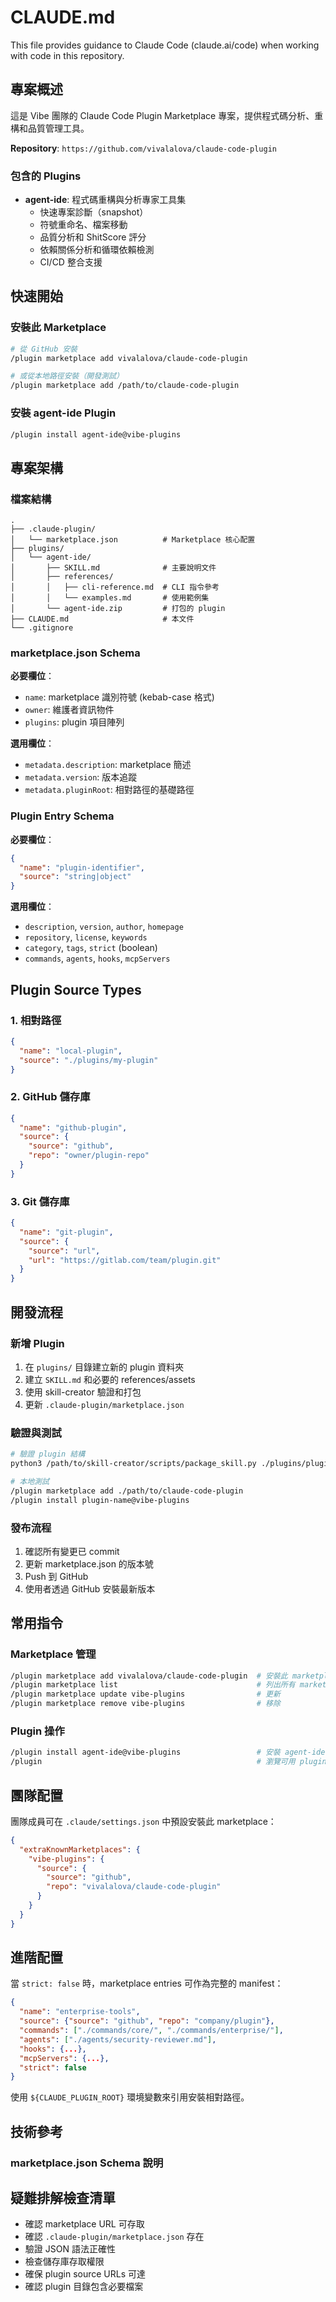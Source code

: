 # CLAUDE.md

This file provides guidance to Claude Code (claude.ai/code) when working with code in this repository.

## 專案概述

這是 Vibe 團隊的 Claude Code Plugin Marketplace 專案，提供程式碼分析、重構和品質管理工具。

**Repository**: `https://github.com/vivalalova/claude-code-plugin`

### 包含的 Plugins

- **agent-ide**: 程式碼重構與分析專家工具集
  - 快速專案診斷（snapshot）
  - 符號重命名、檔案移動
  - 品質分析和 ShitScore 評分
  - 依賴關係分析和循環依賴檢測
  - CI/CD 整合支援

## 快速開始

### 安裝此 Marketplace

```bash
# 從 GitHub 安裝
/plugin marketplace add vivalalova/claude-code-plugin

# 或從本地路徑安裝（開發測試）
/plugin marketplace add /path/to/claude-code-plugin
```

### 安裝 agent-ide Plugin

```bash
/plugin install agent-ide@vibe-plugins
```

## 專案架構

### 檔案結構

```
.
├── .claude-plugin/
│   └── marketplace.json          # Marketplace 核心配置
├── plugins/
│   └── agent-ide/
│       ├── SKILL.md              # 主要說明文件
│       ├── references/
│       │   ├── cli-reference.md  # CLI 指令參考
│       │   └── examples.md       # 使用範例集
│       └── agent-ide.zip         # 打包的 plugin
├── CLAUDE.md                     # 本文件
└── .gitignore
```

### marketplace.json Schema

**必要欄位**：
- `name`: marketplace 識別符號 (kebab-case 格式)
- `owner`: 維護者資訊物件
- `plugins`: plugin 項目陣列

**選用欄位**：
- `metadata.description`: marketplace 簡述
- `metadata.version`: 版本追蹤
- `metadata.pluginRoot`: 相對路徑的基礎路徑

### Plugin Entry Schema

**必要欄位**：
```json
{
  "name": "plugin-identifier",
  "source": "string|object"
}
```

**選用欄位**：
- `description`, `version`, `author`, `homepage`
- `repository`, `license`, `keywords`
- `category`, `tags`, `strict` (boolean)
- `commands`, `agents`, `hooks`, `mcpServers`

## Plugin Source Types

### 1. 相對路徑
```json
{
  "name": "local-plugin",
  "source": "./plugins/my-plugin"
}
```

### 2. GitHub 儲存庫
```json
{
  "name": "github-plugin",
  "source": {
    "source": "github",
    "repo": "owner/plugin-repo"
  }
}
```

### 3. Git 儲存庫
```json
{
  "name": "git-plugin",
  "source": {
    "source": "url",
    "url": "https://gitlab.com/team/plugin.git"
  }
}
```

## 開發流程

### 新增 Plugin

1. 在 `plugins/` 目錄建立新的 plugin 資料夾
2. 建立 `SKILL.md` 和必要的 references/assets
3. 使用 skill-creator 驗證和打包
4. 更新 `.claude-plugin/marketplace.json`

### 驗證與測試

```bash
# 驗證 plugin 結構
python3 /path/to/skill-creator/scripts/package_skill.py ./plugins/plugin-name

# 本地測試
/plugin marketplace add ./path/to/claude-code-plugin
/plugin install plugin-name@vibe-plugins
```

### 發布流程

1. 確認所有變更已 commit
2. 更新 marketplace.json 的版本號
3. Push 到 GitHub
4. 使用者透過 GitHub 安裝最新版本

## 常用指令

### Marketplace 管理
```bash
/plugin marketplace add vivalalova/claude-code-plugin  # 安裝此 marketplace
/plugin marketplace list                               # 列出所有 marketplace
/plugin marketplace update vibe-plugins                # 更新
/plugin marketplace remove vibe-plugins                # 移除
```

### Plugin 操作
```bash
/plugin install agent-ide@vibe-plugins                 # 安裝 agent-ide
/plugin                                                # 瀏覽可用 plugins
```

## 團隊配置

團隊成員可在 `.claude/settings.json` 中預設安裝此 marketplace：

```json
{
  "extraKnownMarketplaces": {
    "vibe-plugins": {
      "source": {
        "source": "github",
        "repo": "vivalalova/claude-code-plugin"
      }
    }
  }
}
```

## 進階配置

當 `strict: false` 時，marketplace entries 可作為完整的 manifest：

```json
{
  "name": "enterprise-tools",
  "source": {"source": "github", "repo": "company/plugin"},
  "commands": ["./commands/core/", "./commands/enterprise/"],
  "agents": ["./agents/security-reviewer.md"],
  "hooks": {...},
  "mcpServers": {...},
  "strict": false
}
```

使用 `${CLAUDE_PLUGIN_ROOT}` 環境變數來引用安裝相對路徑。

## 技術參考

### marketplace.json Schema 說明

## 疑難排解檢查清單

- 確認 marketplace URL 可存取
- 確認 `.claude-plugin/marketplace.json` 存在
- 驗證 JSON 語法正確性
- 檢查儲存庫存取權限
- 確保 plugin source URLs 可達
- 確認 plugin 目錄包含必要檔案
